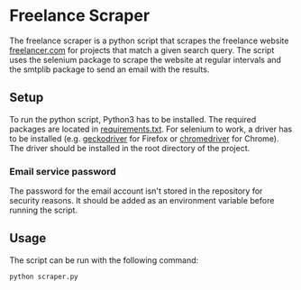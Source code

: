 # Freelance Scraper
The freelance scraper is a python script that scrapes the freelance website [freelancer.com](https://www.freelancer.com/) for projects that match a given search query. The script uses the selenium package to scrape the website at regular intervals and the smtplib package to send an email with the results.

## Setup
To run the python script, Python3 has to be installed. The required packages are located in [requirements.txt](requirements.txt).
For selenium to work, a driver has to be installed (e.g. [geckodriver](https://github.com/mozilla/geckodriver/releases) for Firefox or [chromedriver](https://developer.chrome.com/docs/chromedriver/downloads) for Chrome).
The driver should be installed in the root directory of the project.

### Email service password
The password for the email account isn't stored in the repository for security reasons. It should be added as an environment variable before running the script.

## Usage
The script can be run with the following command:
```bash
python scraper.py
```